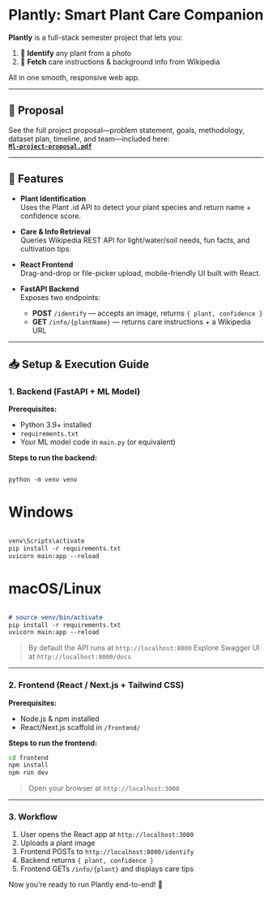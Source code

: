 # Plantly: Smart Plant Care Companion

**Plantly** is a full-stack semester project that lets you:

1. 📸 **Identify** any plant from a photo  
2. 🌱 **Fetch** care instructions & background info from Wikipedia  

All in one smooth, responsive web app.

---

## 📑 Proposal

See the full project proposal—problem statement, goals, methodology, dataset plan, timeline, and team—included here:  
**[`Ml-project-proposal.pdf`](./Ml-project-proposal.pdf)**

---

## 🚀 Features

- **Plant Identification**  
  Uses the Plant .id API to detect your plant species and return name + confidence score.

- **Care & Info Retrieval**  
  Queries Wikipedia REST API for light/water/soil needs, fun facts, and cultivation tips.

- **React Frontend**  
  Drag-and-drop or file-picker upload, mobile-friendly UI built with React.

- **FastAPI Backend**  
  Exposes two endpoints:  
  - **POST** `/identify` — accepts an image, returns `{ plant, confidence }`  
  - **GET**  `/info/{plantName}` — returns care instructions + a Wikipedia URL

---


## 📥 Setup & Execution Guide

### 1. Backend (FastAPI + ML Model)

**Prerequisites:**
- Python 3.9+ installed  
- `requirements.txt`  
- Your ML model code in `main.py` (or equivalent)

**Steps to run the backend:**  
````markdown

python -m venv venv
````
# Windows
````markdown

venv\Scripts\activate
pip install -r requirements.txt
uvicorn main:app --reload
````

# macOS/Linux
````markdown

# source venv/bin/activate
pip install -r requirements.txt
uvicorn main:app --reload
````

> By default the API runs at `http://localhost:8000`
> Explore Swagger UI at `http://localhost:8000/docs`

---

### 2. Frontend (React / Next.js + Tailwind CSS)

**Prerequisites:**

* Node.js & npm installed
* React/Next.js scaffold in `/frontend/`

**Steps to run the frontend:**

```bash
cd frontend
npm install
npm run dev
```

> Open your browser at `http://localhost:3000`

---

### 3. Workflow

1. User opens the React app at `http://localhost:3000`
2. Uploads a plant image
3. Frontend POSTs to `http://localhost:8000/identify`
4. Backend returns `{ plant, confidence }`
5. Frontend GETs `/info/{plant}` and displays care tips

Now you’re ready to run Plantly end-to-end! 🌱
